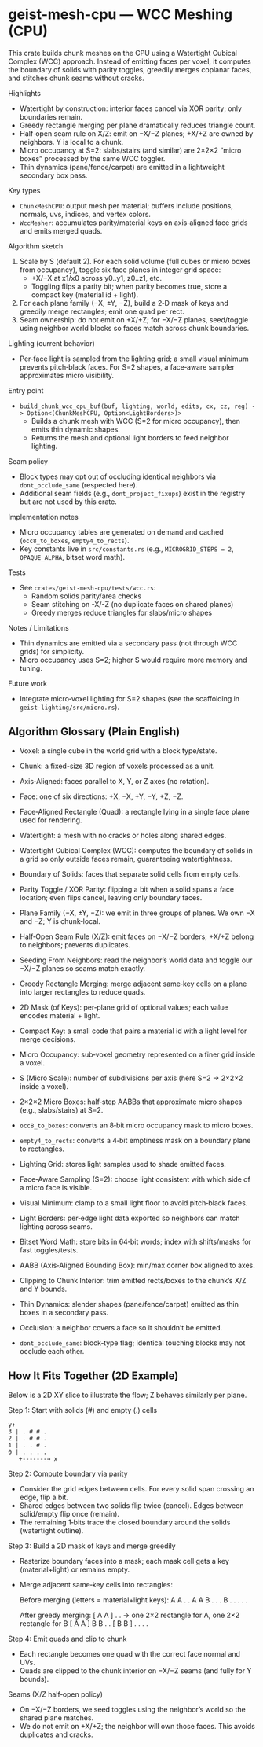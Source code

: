 # geist-mesh-cpu — WCC Meshing (CPU)

This crate builds chunk meshes on the CPU using a Watertight Cubical Complex (WCC) approach. Instead of emitting faces per voxel, it computes the boundary of solids with parity toggles, greedily merges coplanar faces, and stitches chunk seams without cracks.

Highlights
- Watertight by construction: interior faces cancel via XOR parity; only boundaries remain.
- Greedy rectangle merging per plane dramatically reduces triangle count.
- Half‑open seam rule on X/Z: emit on −X/−Z planes; +X/+Z are owned by neighbors. Y is local to a chunk.
- Micro occupancy at S=2: slabs/stairs (and similar) are 2×2×2 “micro boxes” processed by the same WCC toggler.
- Thin dynamics (pane/fence/carpet) are emitted in a lightweight secondary box pass.

Key types
- `ChunkMeshCPU`: output mesh per material; buffers include positions, normals, uvs, indices, and vertex colors.
- `WccMesher`: accumulates parity/material keys on axis‑aligned face grids and emits merged quads.

Algorithm sketch
1) Scale by S (default 2). For each solid volume (full cubes or micro boxes from occupancy), toggle six face planes in integer grid space:
   - +X/−X at x1/x0 across y0..y1, z0..z1, etc.
   - Toggling flips a parity bit; when parity becomes true, store a compact key (material id + light).
2) For each plane family (−X, ±Y, −Z), build a 2‑D mask of keys and greedily merge rectangles; emit one quad per rect.
3) Seam ownership: do not emit on +X/+Z; for −X/−Z planes, seed/toggle using neighbor world blocks so faces match across chunk boundaries.

Lighting (current behavior)
- Per‑face light is sampled from the lighting grid; a small visual minimum prevents pitch‑black faces. For S=2 shapes, a face‑aware sampler approximates micro visibility.

Entry point
- `build_chunk_wcc_cpu_buf(buf, lighting, world, edits, cx, cz, reg) -> Option<(ChunkMeshCPU, Option<LightBorders>)>`
  - Builds a chunk mesh with WCC (S=2 for micro occupancy), then emits thin dynamic shapes.
  - Returns the mesh and optional light borders to feed neighbor lighting.

Seam policy
- Block types may opt out of occluding identical neighbors via `dont_occlude_same` (respected here).
- Additional seam fields (e.g., `dont_project_fixups`) exist in the registry but are not used by this crate.

Implementation notes
- Micro occupancy tables are generated on demand and cached (`occ8_to_boxes`, `empty4_to_rects`).
- Key constants live in `src/constants.rs` (e.g., `MICROGRID_STEPS = 2`, `OPAQUE_ALPHA`, bitset word math).

Tests
- See `crates/geist-mesh-cpu/tests/wcc.rs`:
  - Random solids parity/area checks
  - Seam stitching on -X/-Z (no duplicate faces on shared planes)
  - Greedy merges reduce triangles for slabs/micro shapes

Notes / Limitations
- Thin dynamics are emitted via a secondary pass (not through WCC grids) for simplicity.
- Micro occupancy uses S=2; higher S would require more memory and tuning.

Future work
- Integrate micro‑voxel lighting for S=2 shapes (see the scaffolding in `geist-lighting/src/micro.rs`).

## Algorithm Glossary (Plain English)

- Voxel: a single cube in the world grid with a block type/state.
- Chunk: a fixed-size 3D region of voxels processed as a unit.
- Axis‑Aligned: faces parallel to X, Y, or Z axes (no rotation).
- Face: one of six directions: +X, −X, +Y, −Y, +Z, −Z.
- Face‑Aligned Rectangle (Quad): a rectangle lying in a single face plane used for rendering.

- Watertight: a mesh with no cracks or holes along shared edges.
- Watertight Cubical Complex (WCC): computes the boundary of solids in a grid so only outside faces remain, guaranteeing watertightness.
- Boundary of Solids: faces that separate solid cells from empty cells.
- Parity Toggle / XOR Parity: flipping a bit when a solid spans a face location; even flips cancel, leaving only boundary faces.

- Plane Family (−X, ±Y, −Z): we emit in three groups of planes. We own −X and −Z; Y is chunk‑local.
- Half‑Open Seam Rule (X/Z): emit faces on −X/−Z borders; +X/+Z belong to neighbors; prevents duplicates.
- Seeding From Neighbors: read the neighbor’s world data and toggle our −X/−Z planes so seams match exactly.

- Greedy Rectangle Merging: merge adjacent same‑key cells on a plane into larger rectangles to reduce quads.
- 2D Mask (of Keys): per‑plane grid of optional values; each value encodes material + light.
- Compact Key: a small code that pairs a material id with a light level for merge decisions.

- Micro Occupancy: sub‑voxel geometry represented on a finer grid inside a voxel.
- S (Micro Scale): number of subdivisions per axis (here S=2 → 2×2×2 inside a voxel).
- 2×2×2 Micro Boxes: half‑step AABBs that approximate micro shapes (e.g., slabs/stairs) at S=2.
- `occ8_to_boxes`: converts an 8‑bit micro occupancy mask to micro boxes.
- `empty4_to_rects`: converts a 4‑bit emptiness mask on a boundary plane to rectangles.

- Lighting Grid: stores light samples used to shade emitted faces.
- Face‑Aware Sampling (S=2): choose light consistent with which side of a micro face is visible.
- Visual Minimum: clamp to a small light floor to avoid pitch‑black faces.
- Light Borders: per‑edge light data exported so neighbors can match lighting across seams.

- Bitset Word Math: store bits in 64‑bit words; index with shifts/masks for fast toggles/tests.
- AABB (Axis‑Aligned Bounding Box): min/max corner box aligned to axes.
- Clipping to Chunk Interior: trim emitted rects/boxes to the chunk’s X/Z and Y bounds.

- Thin Dynamics: slender shapes (pane/fence/carpet) emitted as thin boxes in a secondary pass.
- Occlusion: a neighbor covers a face so it shouldn’t be emitted.
- `dont_occlude_same`: block‑type flag; identical touching blocks may not occlude each other.

## How It Fits Together (2D Example)

Below is a 2D XY slice to illustrate the flow; Z behaves similarly per plane.

Step 1: Start with solids (#) and empty (.) cells

    y↑
    3 | . # # .
    2 | . # # .
    1 | . . # .
    0 | . . . .
       +-------→ x

Step 2: Compute boundary via parity

- Consider the grid edges between cells. For every solid span crossing an edge, flip a bit.
- Shared edges between two solids flip twice (cancel). Edges between solid/empty flip once (remain).
- The remaining 1‑bits trace the closed boundary around the solids (watertight outline).

Step 3: Build a 2D mask of keys and merge greedily

- Rasterize boundary faces into a mask; each mask cell gets a key (material+light) or remains empty.
- Merge adjacent same‑key cells into rectangles:

    Before merging (letters = material+light keys):
      A A . .
      A A B .
      . . B .
      . . . .

    After greedy merging:
      [ A A ] . .   → one 2×2 rectangle for A, one 2×2 rectangle for B
      [ A A ] B B
      . . [ B B ]
      . . . .

Step 4: Emit quads and clip to chunk

- Each rectangle becomes one quad with the correct face normal and UVs.
- Quads are clipped to the chunk interior on −X/−Z seams (and fully for Y bounds).

Seams (X/Z half‑open policy)

- On −X/−Z borders, we seed toggles using the neighbor’s world so the shared plane matches.
- We do not emit on +X/+Z; the neighbor will own those faces. This avoids duplicates and cracks.
